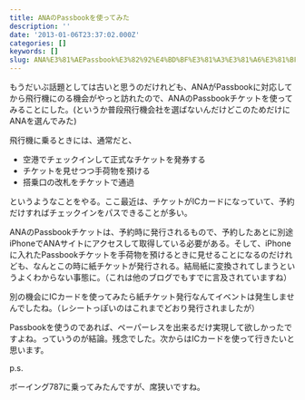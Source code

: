 ```yaml
---
title: ANAのPassbookを使ってみた
description: ''
date: '2013-01-06T23:37:02.000Z'
categories: []
keywords: []
slug: ANA%E3%81%AEPassbook%E3%82%92%E4%BD%BF%E3%81%A3%E3%81%A6%E3%81%BF%E3%81%9F
---
```

もうだいぶ話題としては古いと思うのだけれども、ANAがPassbookに対応してから飛行機にのる機会がやっと訪れたので、ANAのPassbookチケットを使ってみることにした。(というか普段飛行機会社を選ばないんだけどこのためだけにANAを選んでみた)

飛行機に乗るときには、通常だと、

*   空港でチェックインして正式なチケットを発券する
*   チケットを見せつつ手荷物を預ける
*   搭乗口の改札をチケットで通過

というようなことをやる。ここ最近は、チケットがICカードになっていて、予約だけすればチェックインをパスできることが多い。

ANAのPassbookチケットは、予約時に発行されるもので、予約したあとに別途iPhoneでANAサイトにアクセスして取得している必要がある。そして、iPhoneに入れたPassbookチケットを手荷物を預けるときに見せることになるのだけれども、なんとこの時に紙チケットが発行される。結局紙に変換されてしまうというよくわからない事態に。（これは他のブログでもすでに言及されていますね）

別の機会にICカードを使ってみたら紙チケット発行なんてイベントは発生しませんでしたね。（レシートっぽいのはこれまでどおり発行されましたが）

Passbookを使うのであれば、ペーパーレスを出来るだけ実現して欲しかったですよね。っていうのが結論。残念でした。次からはICカードを使って行きたいと思います。

p.s.  
  
ボーイング787に乗ってみたんですが、席狭いですね。